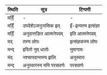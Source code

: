 | स्थिति | सूत्र | टिप्पणी |
| ----- | ------- | ------ |
| मदिँ॒ | - | - |
| मदिँ॒ | उपदेशेऽजनुनासिक इत् | इँ-इत्यस्य इत्संज्ञा |
| मदिँ॒ | अनुदात्तङित आत्मनेपदम् | इति आत्मनेपदम् |
| मद् | तस्य लोपः | इत्संज्ञकस्य लोपः |
| मन्द् | इदितो नुम् धातोः | नुमागामः |
| मंद् | नश्चापदान्तस्य झलि | अनुस्वारः |
| मन्द् | अनुस्वारस्य ययि परसवर्णः | परसवर्णः |
